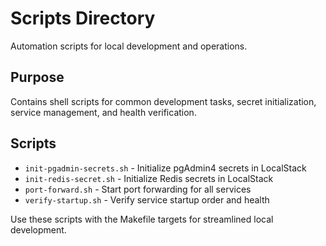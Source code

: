 # Scripts Directory

Automation scripts for local development and operations.

## Purpose

Contains shell scripts for common development tasks, secret initialization, service management, and health verification.

## Scripts

- `init-pgadmin-secrets.sh` - Initialize pgAdmin4 secrets in LocalStack
- `init-redis-secret.sh` - Initialize Redis secrets in LocalStack  
- `port-forward.sh` - Start port forwarding for all services
- `verify-startup.sh` - Verify service startup order and health

Use these scripts with the Makefile targets for streamlined local development.